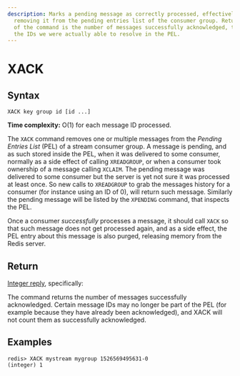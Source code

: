 ```yaml
---
description: Marks a pending message as correctly processed, effectively
  removing it from the pending entries list of the consumer group. Return value
  of the command is the number of messages successfully acknowledged, that is,
  the IDs we were actually able to resolve in the PEL.
---
```


# XACK

## Syntax

    XACK key group id [id ...]

**Time complexity:** O(1) for each message ID processed.

The `XACK` command removes one or multiple messages from the
*Pending Entries List* (PEL) of a stream consumer group. A message is pending,
and as such stored inside the PEL, when it was delivered to some consumer,
normally as a side effect of calling `XREADGROUP`, or when a consumer took
ownership of a message calling `XCLAIM`. The pending message was delivered to
some consumer but the server is yet not sure it was processed at least once.
So new calls to `XREADGROUP` to grab the messages history for a consumer
(for instance using an ID of 0), will return such message.
Similarly the pending message will be listed by the `XPENDING` command,
that inspects the PEL.

Once a consumer *successfully* processes a message, it should call `XACK`
so that such message does not get processed again, and as a side effect,
the PEL entry about this message is also purged, releasing memory from the
Redis server.

## Return

[Integer reply](https://redis.io/docs/reference/protocol-spec#resp-integers), specifically:

The command returns the number of messages successfully acknowledged.
Certain message IDs may no longer be part of the PEL (for example because
they have already been acknowledged), and XACK will not count them as
successfully acknowledged.

## Examples

```
redis> XACK mystream mygroup 1526569495631-0
(integer) 1
```
